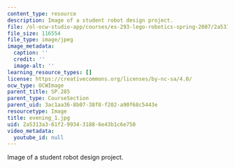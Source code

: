 ```yaml
---
content_type: resource
description: Image of a student robot design project.
file: /ol-ocw-studio-app/courses/es-293-lego-robotics-spring-2007/2a5313a361f2993431886e43b1c6e750_evening_1.jpg
file_size: 116554
file_type: image/jpeg
image_metadata:
  caption: ''
  credit: ''
  image-alt: ''
learning_resource_types: []
license: https://creativecommons.org/licenses/by-nc-sa/4.0/
ocw_type: OCWImage
parent_title: SP.285
parent_type: CourseSection
parent_uid: 3ac1aa36-8b07-38f8-f202-a90f68c5443e
resourcetype: Image
title: evening_1.jpg
uid: 2a5313a3-61f2-9934-3188-6e43b1c6e750
video_metadata:
  youtube_id: null
---
```

Image of a student robot design project.